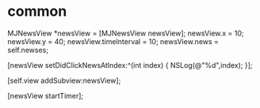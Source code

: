 # common


MJNewsView *newsView = [MJNewsView newsView];
newsView.x = 10;
newsView.y = 40;
newsView.timeInterval = 10;
newsView.news = self.newses;

[newsView setDidClickNewsAtIndex:^(int index) {
NSLog(@"%d",index);
}];

[self.view addSubview:newsView];

[newsView startTimer];
